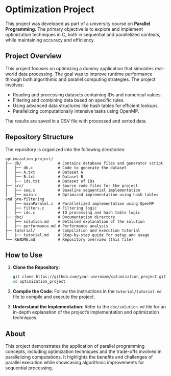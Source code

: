 
# Optimization Project

 This project was developed as part of a university course on **Parallel Programming**. The primary objective is to explore and implement optimization techniques in C, both in sequential and parallelized contexts, while maintaining accuracy and efficiency.

## Project Overview

This project focuses on optimizing a dummy application that simulates real-world data processing. The goal was to improve runtime performance through both algorithmic and parallel computing strategies. The project involves:
- Reading and processing datasets containing IDs and numerical values.
- Filtering and combining data based on specific rules.
- Using advanced data structures like hash tables for efficient lookups.
- Parallelizing computationally intensive tasks using OpenMP.

The results are saved in a CSV file with processed and sorted data.

## Repository Structure

The repository is organized into the following directories:

```
optimization_project/
├── db/                # Contains database files and generator script
│   ├── db.c           # Code to generate the dataset
│   ├── A.txt          # Dataset A
│   ├── B.txt          # Dataset B
│   ├── ids.txt        # Dataset of IDs
├── src/               # Source code files for the project
│   ├── seq.c          # Baseline sequential implementation
│   ├── main.c         # Optimized implementation using hash tables and pre-filtering
│   ├── mainParalel.c  # Parallelized implementation using OpenMP
│   ├── filters.c      # Filtering logic
│   ├── ids.c          # ID processing and hash table logic
├── doc/               # Documentation directory
│   ├── solution.md    # Detailed explanation of the solution
│   ├── performance.md # Performance analysis
├── tutorial/          # Compilation and execution tutorial
│   ├── tutorial.md    # Step-by-step guide for setup and usage
└── README.md          # Repository overview (this file)
```

## How to Use

1. **Clone the Repository**:
   ```bash
   git clone https://github.com/your-username/optimization_project.git
   cd optimization_project
   ```

2. **Compile the Code**:
   Follow the instructions in the `tutorial/tutorial.md` file to compile and execute the project.

3. **Understand the Implementation**:
   Refer to the `doc/solution.md` file for an in-depth explanation of the project’s implementation and optimization techniques.

## About

This project demonstrates the application of parallel programming concepts, including optimization techniques and the trade-offs involved in parallelizing computations. It highlights the benefits and challenges of parallel execution while showcasing algorithmic improvements for sequential processing.
